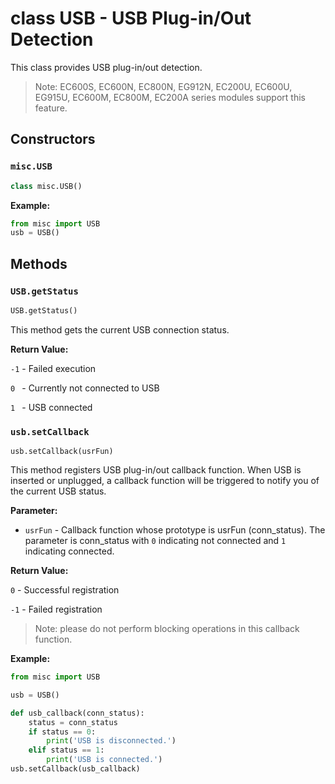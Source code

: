 # class USB - USB Plug-in/Out Detection

This class provides USB plug-in/out detection.

> Note: EC600S, EC600N, EC800N, EG912N, EC200U, EC600U, EG915U, EC600M, EC800M, EC200A series modules support this feature.

## Constructors

### `misc.USB`

```python
class misc.USB()
```

**Example:**

```python
from misc import USB
usb = USB()
```

## Methods

### `USB.getStatus`

```python
USB.getStatus()
```

This method gets the current USB connection status.

**Return Value:**

`-1` - Failed execution

`0 ` - Currently not connected to USB

`1 ` - USB connected

### `usb.setCallback`

```
usb.setCallback(usrFun)
```

This method registers USB plug-in/out callback function. When USB is inserted or unplugged, a callback function will be triggered to notify you of the current USB status. 

**Parameter:**

- `usrFun` - Callback function whose prototype is usrFun (conn_status). The parameter is conn_status with `0` indicating not connected and `1` indicating connected.

**Return Value:**

`0` - Successful registration

`-1` - Failed registration

> Note: please do not perform blocking operations in this callback function.

**Example:**

```python
from misc import USB

usb = USB()

def usb_callback(conn_status):
	status = conn_status
	if status == 0:
		print('USB is disconnected.')
	elif status == 1:
		print('USB is connected.')
usb.setCallback(usb_callback)
```

